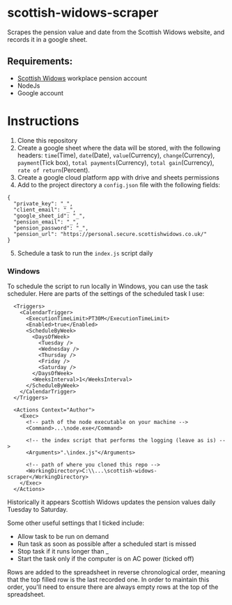 # scottish-widows-scraper
Scrapes the pension value and date from the Scottish Widows website, and records it in a google sheet.

## Requirements:
- [Scottish Widows](https://www.scottishwidows.co.uk/workplace/log-in/) workplace pension account
- NodeJs
- Google account

# Instructions
1. Clone this repository
2. Create a google sheet where the data will be stored, with the following headers: `time`(Time), `date`(Date), `value`(Currency), `change`(Currency), `payment`(Tick box), `total payments`(Currency), `total gain`(Currency), `rate of return`(Percent).
3. Create a google cloud platform app with drive and sheets permissions
4. Add to the project directory a `config.json` file with the following fields:
```
{
  "private_key": "_",
  "client_email": "_",
  "google_sheet_id": "_",
  "pension_email": "_",
  "pension_password": "_",
  "pension_url": "https://personal.secure.scottishwidows.co.uk/"
}
```
5. Schedule a task to run the `index.js` script daily

### Windows

To schedule the script to run locally in Windows, you can use the task scheduler. Here are parts of the settings of the scheduled task I use:
```
  <Triggers>
    <CalendarTrigger>
      <ExecutionTimeLimit>PT30M</ExecutionTimeLimit>
      <Enabled>true</Enabled>
      <ScheduleByWeek>
        <DaysOfWeek>
          <Tuesday />
          <Wednesday />
          <Thursday />
          <Friday />
          <Saturday />
        </DaysOfWeek>
        <WeeksInterval>1</WeeksInterval>
      </ScheduleByWeek>
    </CalendarTrigger>
  </Triggers>
  
  <Actions Context="Author">
    <Exec>
	  <!-- path of the node executable on your machine -->
      <Command>...\node.exe</Command>

	  <!-- the index script that performs the logging (leave as is) -->
      <Arguments>".\index.js"</Arguments>

	  <!-- path of where you cloned this repo -->
      <WorkingDirectory>C:\\...\scottish-widows-scraper</WorkingDirectory>
    </Exec>
  </Actions>
```
Historically it appears Scottish Widows updates the pension values daily Tuesday to Saturday.

Some other useful settings that I ticked include:
- Allow task to be run on demand
- Run task as soon as possible after a scheduled start is missed
- Stop task if it runs longer than _
- Start the task only if the computer is on AC power (ticked off)

Rows are added to the spreadsheet in reverse chronological order, meaning that the top filled row is the last recorded one. In order to maintain this order, you'll need to ensure there are always empty rows at the top of the spreadsheet. 
